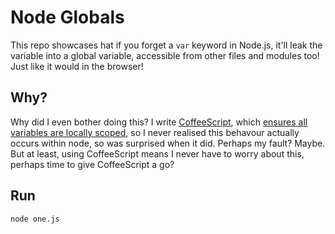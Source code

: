# Node Globals

This repo showcases hat if you forget a `var` keyword in Node.js, it'll leak the variable into a global variable, accessible from other files and modules too! Just like it would in the browser!

## Why?

Why did I even bother doing this? I write [CoffeeScript](http://coffeescript.org/), which [ensures all variables are locally scoped](http://coffeescript.org/#lexical-scope), so I never realised this behavour actually occurs within node, so was surprised when it did. Perhaps my fault? Maybe. But at least, using CoffeeScript means I never have to worry about this, perhaps time to give CoffeeScript a go?

## Run

```
node one.js
```
